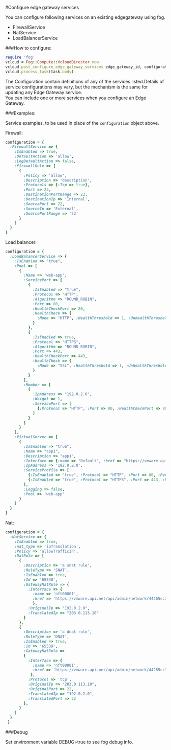 #Configure edge gateway services

You can configure following services on an existing edgegateway using fog.
- FirewallService
- NatService
- LoadBalancerService

###How to configure:

```ruby
require 'fog'
vcloud = Fog::Compute::VcloudDirector.new
vcloud.post_configure_edge_gateway_services edge_gateway_id, configuration
vcloud.process_task(task.body)
```

The Configuration contain definitions of any of the services listed.Details of service configurations may vary,
but the mechanism is the same for updating any Edge Gateway service.<br/>You can include one or more services when you configure an Edge Gateway.

###Examples:

Service examples, to be used in place of the `configuration` object above.

Firewall:
```ruby
configuration = {
  :FirewallService => {
    :IsEnabled => true,
    :DefaultAction => 'allow',
    :LogDefaultAction => false,
    :FirewallRule => [
      {
        :Policy => 'allow',
        :Description => 'description',
        :Protocols => {:Tcp => true},
        :Port => 22,
        :DestinationPortRange => 22,
        :DestinationIp => 'Internal',
        :SourcePort => 22,
        :SourceIp => 'External',
        :SourcePortRange => '22'
      }
    ]
  }
}
```

Load balancer:
```ruby
configuration = {
  :LoadBalancerService => {
    :IsEnabled => "true",
    :Pool => [
      {
        :Name => 'web-app',
        :ServicePort => [
          {
            :IsEnabled => "true",
            :Protocol => "HTTP",
            :Algorithm => "ROUND_ROBIN",
            :Port => 80,
            :HealthCheckPort => 80,
            :HealthCheck => {
              :Mode => "HTTP", :HealthThreshold => 1, :UnhealthThreshold => 6, :Interval => 20, :Timeout => 25
            }
          },
          {
            :IsEnabled => true,
            :Protocol => "HTTPS",
            :Algorithm => "ROUND_ROBIN",
            :Port => 443,
            :HealthCheckPort => 443,
            :HealthCheck => {
              :Mode => "SSL", :HealthThreshold => 1, :UnhealthThreshold => 6, :Interval => 20, :Timeout => 25
            }
          }
        ],
        :Member => [
          {
            :IpAddress => "192.0.2.0",
            :Weight => 1,
            :ServicePort => [
              {:Protocol => "HTTP", :Port => 80, :HealthCheckPort => 80}
            ]
          }
        ]
      }
    ],
    :VirtualServer => [
      {
        :IsEnabled => "true",
        :Name => "app1",
        :Description => "app1",
        :Interface => {:name => "Default", :href => "https://vmware.api.net/api/admin/network/2ad93597-7b54-43dd-9eb1-631dd337e5a7"},
        :IpAddress => '192.0.2.0',
        :ServiceProfile => [
          {:IsEnabled => "true", :Protocol => "HTTP", :Port => 80, :Persistence => {:Method => ""}},
          {:IsEnabled => "true", :Protocol => "HTTPS", :Port => 443, :Persistence => {:Method => ""}}
        ],
        :Logging => false,
        :Pool => 'web-app'
      }
    ]
  }
}
```

Nat:
```ruby
configuration = {
  :NatService => {
    :IsEnabled => true,
    :nat_type => 'ipTranslation',
    :Policy => 'allowTrafficIn',
    :NatRule => [
      {
        :Description => 'a snat rule',
        :RuleType => 'SNAT',
        :IsEnabled => true,
        :Id => '65538',
        :GatewayNatRule => {
          :Interface => {
            :name => 'nft00001',
            :href => 'https://vmware.api.net/api/admin/network/44265cc3-6d63-4ea9-ac72-4905b5aa6111'
            },
          :OriginalIp => "192.0.2.0",
          :TranslatedIp => "203.0.113.10"
        }
      },
      {
        :Description => 'a dnat rule',
        :RuleType => 'DNAT',
        :IsEnabled => true,
        :Id => '65539',
        :GatewayNatRule =>
        {
          :Interface => {
            :name => 'nft00001',
            :href => 'https://vmware.api.net/api/admin/network/44265cc3-6d63-4ea9-ac72-4905b5aa6111'
           },
          :Protocol => 'tcp',
          :OriginalIp => "203.0.113.10",
          :OriginalPort => 22,
          :TranslatedIp => "192.0.2.0",
          :TranslatedPort => 22
        },
      }
    ]
  }
 }
```

###Debug

Set environment variable DEBUG=true to see fog debug info.

 
